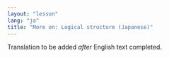 ```yaml
---
layout: "lesson"
lang: "ja"
title: "More on: Logical structure (Japanese)"
---
```

Translation to be added _after_ English text completed.

